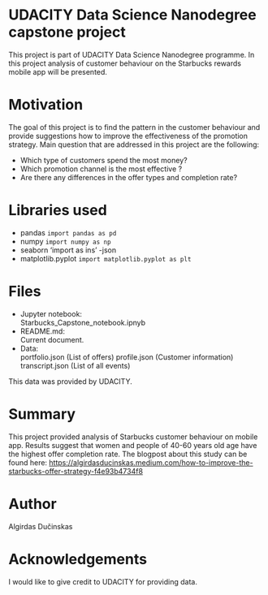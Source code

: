 # UDACITY Data Science Nanodegree capstone project 
This project is part of UDACITY  Data Science Nanodegree programme. In this project analysis of customer behaviour on the Starbucks rewards mobile app will be presented.
# Motivation
The goal of this project is to find the pattern in the customer behaviour and provide suggestions how to improve the effectiveness of the promotion strategy. Main question that are addressed in this project are the following:

- Which type of customers spend the most money?
- Which promotion channel is the most effective ?
- Are there any differences in the offer types and completion rate?

# Libraries used
- pandas `import pandas as pd`
- numpy  `import numpy as np`
- seaborn ‘import as ins’
-json 
- matplotlib.pyplot `import matplotlib.pyplot as plt`

# Files
- Jupyter notebook:\
Starbucks_Capstone_notebook.ipnyb
- README.md:\
Current document.
- Data: \
portfolio.json (List of offers)
profile.json (Customer information)
transcript.json (List of all events)

This data was provided by UDACITY. 
# Summary
This project provided analysis of Starbucks customer behaviour on mobile app. Results suggest that
women and people of 40-60 years old age have the highest offer completion rate. 
The blogpost about this study can be found here: https://algirdasducinskas.medium.com/how-to-improve-the-starbucks-offer-strategy-f4e93b4734f8

# Author
Algirdas Dučinskas
# Acknowledgements
I would like to give credit  to UDACITY for providing data.
